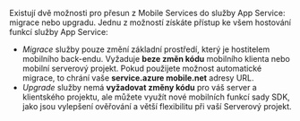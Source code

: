 Existují dvě možnosti pro přesun z Mobile Services do služby App Service: migrace nebo upgradu. Jednu z možností získáte přístup ke všem hostování funkcí služby App Service:

* *Migrace* služby pouze změní základní prostředí, který je hostitelem mobilního back-endu. Vyžaduje **beze změn kódu** mobilního klienta nebo mobilní serverový projekt. Pokud použijete možnost automatické migrace, to chrání vaše **service.azure mobile.net** adresy URL. 
* *Upgrade* služby nemá **vyžadovat změny kódu** pro váš server a klientského projektu, ale můžete využít nové mobilních funkcí sady SDK, jako jsou vylepšení ověřování a větší flexibilitu při vaší Serverový projekt. 

